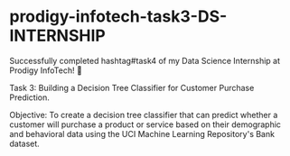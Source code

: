 # prodigy-infotech-task3-DS-INTERNSHIP

Successfully completed hashtag#task4 of my Data Science Internship at Prodigy InfoTech! 🎯

Task 3: Building a Decision Tree Classifier for Customer Purchase Prediction.

Objective: To create a decision tree classifier that can predict whether a customer will purchase a product or service based on their demographic and behavioral data using the UCI Machine Learning Repository's Bank dataset.
